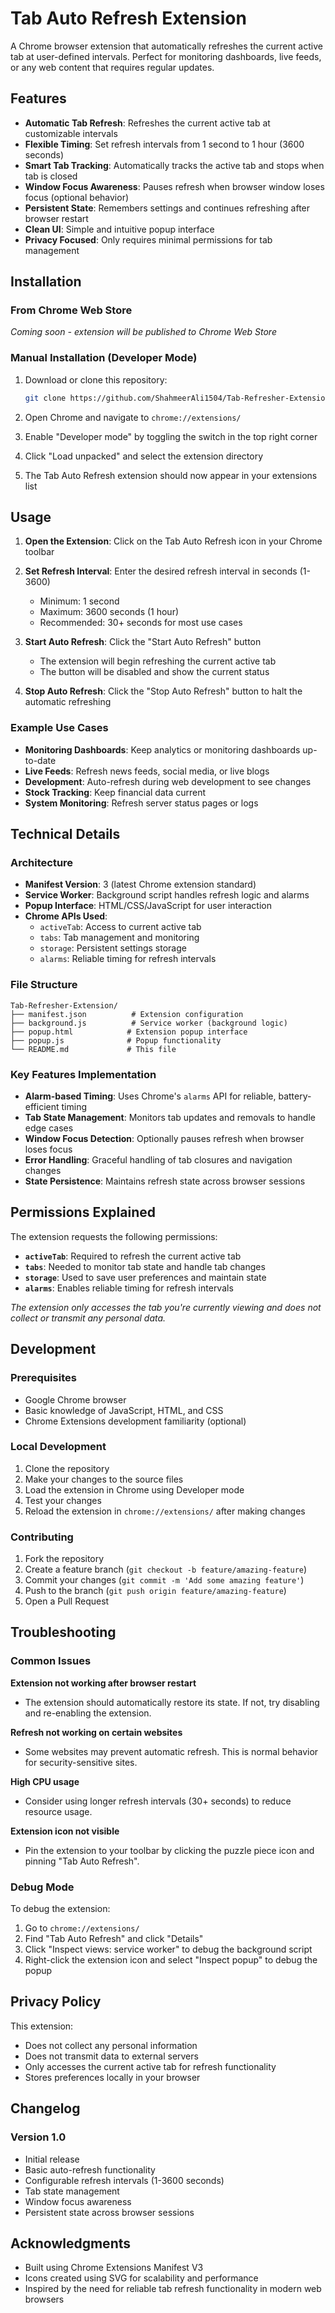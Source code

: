 # Tab Auto Refresh Extension

A Chrome browser extension that automatically refreshes the current active tab at user-defined intervals. Perfect for monitoring dashboards, live feeds, or any web content that requires regular updates.

## Features

- **Automatic Tab Refresh**: Refreshes the current active tab at customizable intervals
- **Flexible Timing**: Set refresh intervals from 1 second to 1 hour (3600 seconds)
- **Smart Tab Tracking**: Automatically tracks the active tab and stops when tab is closed
- **Window Focus Awareness**: Pauses refresh when browser window loses focus (optional behavior)
- **Persistent State**: Remembers settings and continues refreshing after browser restart
- **Clean UI**: Simple and intuitive popup interface
- **Privacy Focused**: Only requires minimal permissions for tab management

## Installation

### From Chrome Web Store

_Coming soon - extension will be published to Chrome Web Store_

### Manual Installation (Developer Mode)

1. Download or clone this repository:

   ```bash
   git clone https://github.com/ShahmeerAli1504/Tab-Refresher-Extension.git
   ```

2. Open Chrome and navigate to `chrome://extensions/`

3. Enable "Developer mode" by toggling the switch in the top right corner

4. Click "Load unpacked" and select the extension directory

5. The Tab Auto Refresh extension should now appear in your extensions list

## Usage

1. **Open the Extension**: Click on the Tab Auto Refresh icon in your Chrome toolbar

2. **Set Refresh Interval**: Enter the desired refresh interval in seconds (1-3600)

   - Minimum: 1 second
   - Maximum: 3600 seconds (1 hour)
   - Recommended: 30+ seconds for most use cases

3. **Start Auto Refresh**: Click the "Start Auto Refresh" button

   - The extension will begin refreshing the current active tab
   - The button will be disabled and show the current status

4. **Stop Auto Refresh**: Click the "Stop Auto Refresh" button to halt the automatic refreshing

### Example Use Cases

- **Monitoring Dashboards**: Keep analytics or monitoring dashboards up-to-date
- **Live Feeds**: Refresh news feeds, social media, or live blogs
- **Development**: Auto-refresh during web development to see changes
- **Stock Tracking**: Keep financial data current
- **System Monitoring**: Refresh server status pages or logs

## Technical Details

### Architecture

- **Manifest Version**: 3 (latest Chrome extension standard)
- **Service Worker**: Background script handles refresh logic and alarms
- **Popup Interface**: HTML/CSS/JavaScript for user interaction
- **Chrome APIs Used**:
  - `activeTab`: Access to current active tab
  - `tabs`: Tab management and monitoring
  - `storage`: Persistent settings storage
  - `alarms`: Reliable timing for refresh intervals

### File Structure

```
Tab-Refresher-Extension/
├── manifest.json          # Extension configuration
├── background.js          # Service worker (background logic)
├── popup.html            # Extension popup interface
├── popup.js              # Popup functionality
└── README.md             # This file
```

### Key Features Implementation

- **Alarm-based Timing**: Uses Chrome's `alarms` API for reliable, battery-efficient timing
- **Tab State Management**: Monitors tab updates and removals to handle edge cases
- **Window Focus Detection**: Optionally pauses refresh when browser loses focus
- **Error Handling**: Graceful handling of tab closures and navigation changes
- **State Persistence**: Maintains refresh state across browser sessions

## Permissions Explained

The extension requests the following permissions:

- **`activeTab`**: Required to refresh the current active tab
- **`tabs`**: Needed to monitor tab state and handle tab changes
- **`storage`**: Used to save user preferences and maintain state
- **`alarms`**: Enables reliable timing for refresh intervals

_The extension only accesses the tab you're currently viewing and does not collect or transmit any personal data._

## Development

### Prerequisites

- Google Chrome browser
- Basic knowledge of JavaScript, HTML, and CSS
- Chrome Extensions development familiarity (optional)

### Local Development

1. Clone the repository
2. Make your changes to the source files
3. Load the extension in Chrome using Developer mode
4. Test your changes
5. Reload the extension in `chrome://extensions/` after making changes

### Contributing

1. Fork the repository
2. Create a feature branch (`git checkout -b feature/amazing-feature`)
3. Commit your changes (`git commit -m 'Add some amazing feature'`)
4. Push to the branch (`git push origin feature/amazing-feature`)
5. Open a Pull Request

## Troubleshooting

### Common Issues

**Extension not working after browser restart**

- The extension should automatically restore its state. If not, try disabling and re-enabling the extension.

**Refresh not working on certain websites**

- Some websites may prevent automatic refresh. This is normal behavior for security-sensitive sites.

**High CPU usage**

- Consider using longer refresh intervals (30+ seconds) to reduce resource usage.

**Extension icon not visible**

- Pin the extension to your toolbar by clicking the puzzle piece icon and pinning "Tab Auto Refresh".

### Debug Mode

To debug the extension:

1. Go to `chrome://extensions/`
2. Find "Tab Auto Refresh" and click "Details"
3. Click "Inspect views: service worker" to debug the background script
4. Right-click the extension icon and select "Inspect popup" to debug the popup

## Privacy Policy

This extension:

- Does not collect any personal information
- Does not transmit data to external servers
- Only accesses the current active tab for refresh functionality
- Stores preferences locally in your browser

## Changelog

### Version 1.0

- Initial release
- Basic auto-refresh functionality
- Configurable refresh intervals (1-3600 seconds)
- Tab state management
- Window focus awareness
- Persistent state across browser sessions

## Acknowledgments

- Built using Chrome Extensions Manifest V3
- Icons created using SVG for scalability and performance
- Inspired by the need for reliable tab refresh functionality in modern web browsers
